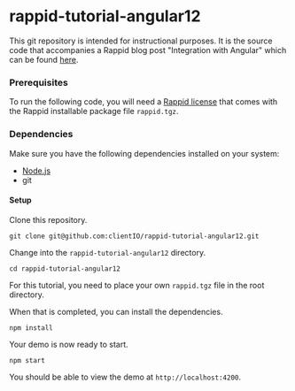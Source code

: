 # rappid-tutorial-angular12

This git repository is intended for instructional purposes. It is the source code that accompanies a Rappid blog post "Integration with Angular" which can be found [here](https://resources.jointjs.com/tutorial/angular).

### Prerequisites  

To run the following code, you will need a [Rappid license](https://www.jointjs.com/license) that comes with the Rappid installable package file `rappid.tgz`.

### Dependencies

Make sure you have the following dependencies installed on your system:

- [Node.js](https://nodejs.org/en/)
- git

#### Setup

Clone this repository.

```
git clone git@github.com:clientIO/rappid-tutorial-angular12.git
```

Change into the `rappid-tutorial-angular12` directory.

```
cd rappid-tutorial-angular12
```

For this tutorial, you need to place your own `rappid.tgz` file in the root directory.

When that is completed, you can install the dependencies.

```
npm install
```

Your demo is now ready to start.

```
npm start
```

You should be able to view the demo at `http://localhost:4200`.
